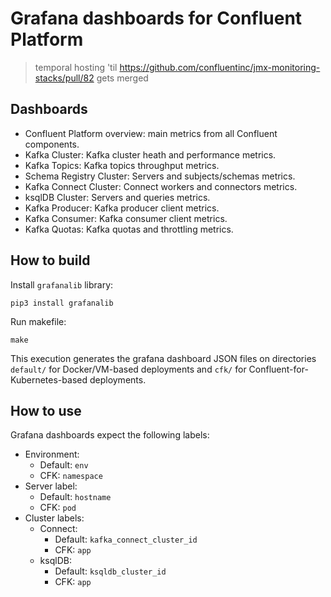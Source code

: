 # Grafana dashboards for Confluent Platform

> temporal hosting 'til https://github.com/confluentinc/jmx-monitoring-stacks/pull/82 gets merged

## Dashboards

- Confluent Platform overview: main metrics from all Confluent components.
- Kafka Cluster: Kafka cluster heath and performance metrics.
- Kafka Topics: Kafka topics throughput metrics.
- Schema Registry Cluster: Servers and subjects/schemas metrics.
- Kafka Connect Cluster: Connect workers and connectors metrics.
- ksqlDB Cluster: Servers and queries metrics.
- Kafka Producer: Kafka producer client metrics.
- Kafka Consumer: Kafka consumer client metrics.
- Kafka Quotas: Kafka quotas and throttling metrics.

## How to build

Install `grafanalib` library:

```shell
pip3 install grafanalib
```

Run makefile:

```shell
make
```

This execution generates the grafana dashboard JSON files on directories `default/` for Docker/VM-based deployments and `cfk/` for Confluent-for-Kubernetes-based deployments.

## How to use

Grafana dashboards expect the following labels:

- Environment:
  - Default: `env`
  - CFK: `namespace`
- Server label:
  - Default: `hostname`
  - CFK: `pod`
- Cluster labels:
  - Connect:
    - Default: `kafka_connect_cluster_id`
    - CFK: `app`
  - ksqlDB:
    - Default: `ksqldb_cluster_id`
    - CFK: `app`

